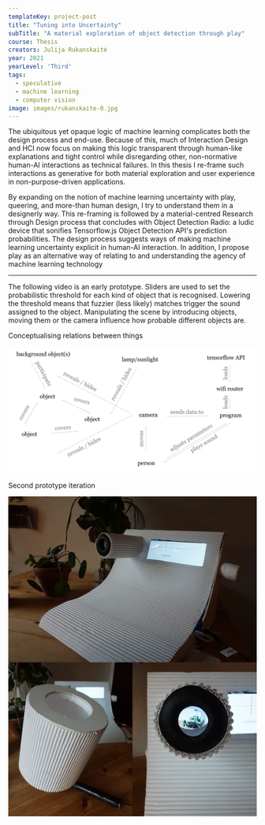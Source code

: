 ```yaml
---
templateKey: project-post
title: "Tuning into Uncertainty"
subTitle: "A material exploration of object detection through play"
course: Thesis
creators: Julija Rukanskaitė
year: 2021
yearLevel: 'Third'
tags:
  - speculative
  - machine learning
  - computer vision
image: images/rukanskaite-0.jpg
---
```


<MauVideo id="0_267ppcjz" />

The ubiquitous yet opaque logic of machine learning complicates both the design process and end-use. Because of this, much of Interaction Design and HCI now focus on making this logic transparent through human-like explanations and tight control while disregarding other, non-normative human-AI interactions as technical failures. In this thesis I re-frame such interactions as generative for both material exploration and user experience in non-purpose-driven applications.

By expanding on the notion of machine learning uncertainty with play, queering, and more-than human design, I try to understand them in a designerly way. This re-framing is followed by a material-centred Research through Design process that concludes with Object Detection Radio: a ludic device that sonifies Tensorflow.js Object Detection API's prediction probabilities. The design process suggests ways of making machine learning uncertainty explicit in human-AI interaction. In addition, I propose play as an alternative way of relating to and understanding the agency of machine learning technology

---

The following video is an early prototype. Sliders are used to set the probabilistic threshold for each kind of object that is recognised. Lowering the threshold means that fuzzier (less likely) matches trigger the sound assigned to the object. Manipulating the scene by introducing objects, moving them or the camera influence how probable different objects are.

<MauVideo id="0_kt76s5bj" />

<figcaption>Conceptualising relations between things</figcaption>

![](images/rukanskaite-2.png)


<figcaption>Second prototype iteration</figcaption>

![Initial prototype of form](images/rukanskaite-1.jpg)

